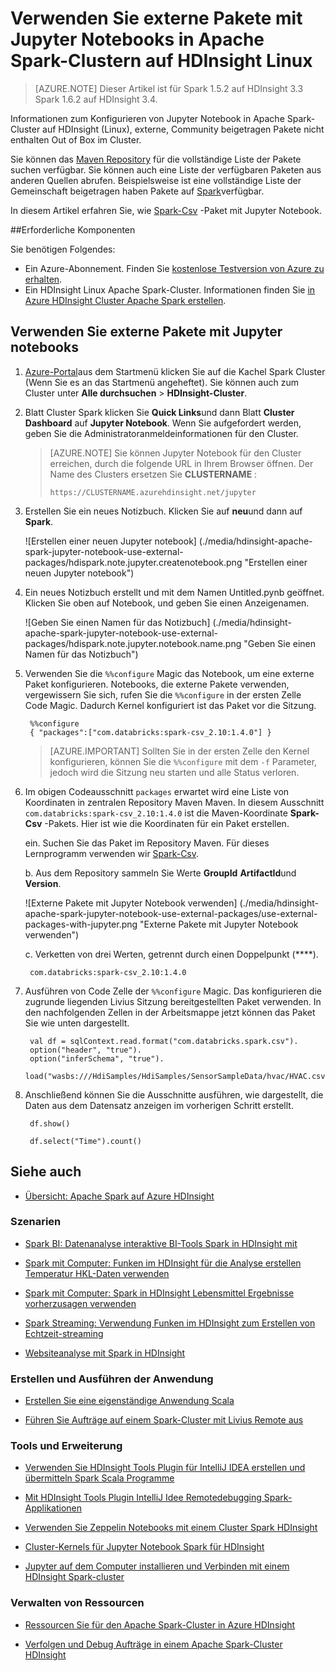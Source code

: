 <properties 
    pageTitle="Verwenden Sie externe Pakete mit Jupyter Notebooks in Apache Spark-Clustern auf HDInsight | Azure"
    description="Anleitung zum Konfigurieren Jupyter Notebooks verfügbar mit HDInsight Spark externe Spark-Pakete verwenden." 
    services="hdinsight" 
    documentationCenter="" 
    authors="nitinme" 
    manager="jhubbard" 
    editor="cgronlun"
    tags="azure-portal"/>

<tags 
    ms.service="hdinsight" 
    ms.workload="big-data" 
    ms.tgt_pltfrm="na" 
    ms.devlang="na" 
    ms.topic="article" 
    ms.date="10/28/2016" 
    ms.author="nitinme"/>


# <a name="use-external-packages-with-jupyter-notebooks-in-apache-spark-clusters-on-hdinsight-linux"></a>Verwenden Sie externe Pakete mit Jupyter Notebooks in Apache Spark-Clustern auf HDInsight Linux

>[AZURE.NOTE] Dieser Artikel ist für Spark 1.5.2 auf HDInsight 3.3 Spark 1.6.2 auf HDInsight 3.4. 

Informationen zum Konfigurieren von Jupyter Notebook in Apache Spark-Cluster auf HDInsight (Linux), externe, Community beigetragen Pakete nicht enthalten Out of Box im Cluster. 

Sie können das [Maven Repository](http://search.maven.org/) für die vollständige Liste der Pakete suchen verfügbar. Sie können auch eine Liste der verfügbaren Paketen aus anderen Quellen abrufen. Beispielsweise ist eine vollständige Liste der Gemeinschaft beigetragen haben Pakete auf [Spark](http://spark-packages.org/)verfügbar.

In diesem Artikel erfahren Sie, wie [Spark-Csv](http://search.maven.org/#artifactdetails%7Ccom.databricks%7Cspark-csv_2.10%7C1.4.0%7Cjar) -Paket mit Jupyter Notebook.

##<a name="prerequisites"></a>Erforderliche Komponenten

Sie benötigen Folgendes:

- Ein Azure-Abonnement. Finden Sie [kostenlose Testversion von Azure zu erhalten](https://azure.microsoft.com/documentation/videos/get-azure-free-trial-for-testing-hadoop-in-hdinsight/).
- Ein HDInsight Linux Apache Spark-Cluster. Informationen finden Sie [in Azure HDInsight Cluster Apache Spark erstellen](hdinsight-apache-spark-jupyter-spark-sql.md).

## <a name="use-external-packages-with-jupyter-notebooks"></a>Verwenden Sie externe Pakete mit Jupyter notebooks 

1. [Azure-Portal](https://portal.azure.com/)aus dem Startmenü klicken Sie auf die Kachel Spark Cluster (Wenn Sie es an das Startmenü angeheftet). Sie können auch zum Cluster unter **Alle durchsuchen** > **HDInsight-Cluster**.   

2. Blatt Cluster Spark klicken Sie **Quick Links**und dann Blatt **Cluster Dashboard** auf **Jupyter Notebook**. Wenn Sie aufgefordert werden, geben Sie die Administratoranmeldeinformationen für den Cluster.

    > [AZURE.NOTE] Sie können Jupyter Notebook für den Cluster erreichen, durch die folgende URL in Ihrem Browser öffnen. Der Name des Clusters ersetzen Sie __CLUSTERNAME__ :
    >
    > `https://CLUSTERNAME.azurehdinsight.net/jupyter`

2. Erstellen Sie ein neues Notizbuch. Klicken Sie auf **neu**und dann auf **Spark**.

    ![Erstellen einer neuen Jupyter notebook] (./media/hdinsight-apache-spark-jupyter-notebook-use-external-packages/hdispark.note.jupyter.createnotebook.png "Erstellen einer neuen Jupyter notebook")

3. Ein neues Notizbuch erstellt und mit dem Namen Untitled.pynb geöffnet. Klicken Sie oben auf Notebook, und geben Sie einen Anzeigenamen.

    ![Geben Sie einen Namen für das Notizbuch] (./media/hdinsight-apache-spark-jupyter-notebook-use-external-packages/hdispark.note.jupyter.notebook.name.png "Geben Sie einen Namen für das Notizbuch")

4. Verwenden Sie die `%%configure` Magic das Notebook, um eine externe Paket konfigurieren. Notebooks, die externe Pakete verwenden, vergewissern Sie sich, rufen Sie die `%%configure` in der ersten Zelle Code Magic. Dadurch Kernel konfiguriert ist das Paket vor die Sitzung.

        %%configure
        { "packages":["com.databricks:spark-csv_2.10:1.4.0"] }


    >[AZURE.IMPORTANT] Sollten Sie in der ersten Zelle den Kernel konfigurieren, können Sie die `%%configure` mit dem `-f` Parameter, jedoch wird die Sitzung neu starten und alle Status verloren.

5. Im obigen Codeausschnitt `packages` erwartet wird eine Liste von Koordinaten in zentralen Repository Maven Maven. In diesem Ausschnitt `com.databricks:spark-csv_2.10:1.4.0` ist die Maven-Koordinate **Spark-Csv** -Pakets. Hier ist wie die Koordinaten für ein Paket erstellen.

    ein. Suchen Sie das Paket im Repository Maven. Für dieses Lernprogramm verwenden wir [Spark-Csv](http://search.maven.org/#artifactdetails%7Ccom.databricks%7Cspark-csv_2.10%7C1.4.0%7Cjar).
    
    b. Aus dem Repository sammeln Sie Werte **GroupId** **ArtifactId**und **Version**.

    ![Externe Pakete mit Jupyter Notebook verwenden] (./media/hdinsight-apache-spark-jupyter-notebook-use-external-packages/use-external-packages-with-jupyter.png "Externe Pakete mit Jupyter Notebook verwenden")

    c. Verketten von drei Werten, getrennt durch einen Doppelpunkt (****).

        com.databricks:spark-csv_2.10:1.4.0

6. Ausführen von Code Zelle der `%%configure` Magic. Das konfigurieren die zugrunde liegenden Livius Sitzung bereitgestellten Paket verwenden. In den nachfolgenden Zellen in der Arbeitsmappe jetzt können das Paket Sie wie unten dargestellt.

        val df = sqlContext.read.format("com.databricks.spark.csv").
        option("header", "true").
        option("inferSchema", "true").
        load("wasbs:///HdiSamples/HdiSamples/SensorSampleData/hvac/HVAC.csv")

7. Anschließend können Sie die Ausschnitte ausführen, wie dargestellt, die Daten aus dem Datensatz anzeigen im vorherigen Schritt erstellt.

        df.show()

        df.select("Time").count()


## <a name="seealso"></a>Siehe auch


* [Übersicht: Apache Spark auf Azure HDInsight](hdinsight-apache-spark-overview.md)

### <a name="scenarios"></a>Szenarien

* [Spark BI: Datenanalyse interaktive BI-Tools Spark in HDInsight mit](hdinsight-apache-spark-use-bi-tools.md)

* [Spark mit Computer: Funken im HDInsight für die Analyse erstellen Temperatur HKL-Daten verwenden](hdinsight-apache-spark-ipython-notebook-machine-learning.md)

* [Spark mit Computer: Spark in HDInsight Lebensmittel Ergebnisse vorherzusagen verwenden](hdinsight-apache-spark-machine-learning-mllib-ipython.md)

* [Spark Streaming: Verwendung Funken im HDInsight zum Erstellen von Echtzeit-streaming](hdinsight-apache-spark-eventhub-streaming.md)

* [Websiteanalyse mit Spark in HDInsight](hdinsight-apache-spark-custom-library-website-log-analysis.md)

### <a name="create-and-run-applications"></a>Erstellen und Ausführen der Anwendung

* [Erstellen Sie eine eigenständige Anwendung Scala](hdinsight-apache-spark-create-standalone-application.md)

* [Führen Sie Aufträge auf einem Spark-Cluster mit Livius Remote aus](hdinsight-apache-spark-livy-rest-interface.md)

### <a name="tools-and-extensions"></a>Tools und Erweiterung

* [Verwenden Sie HDInsight Tools Plugin für IntelliJ IDEA erstellen und übermitteln Spark Scala Programme](hdinsight-apache-spark-intellij-tool-plugin.md)

* [Mit HDInsight Tools Plugin IntelliJ Idee Remotedebugging Spark-Applikationen](hdinsight-apache-spark-intellij-tool-plugin-debug-jobs-remotely.md)

* [Verwenden Sie Zeppelin Notebooks mit einem Cluster Spark HDInsight](hdinsight-apache-spark-use-zeppelin-notebook.md)

* [Cluster-Kernels für Jupyter Notebook Spark für HDInsight](hdinsight-apache-spark-jupyter-notebook-kernels.md)

* [Jupyter auf dem Computer installieren und Verbinden mit einem HDInsight Spark-cluster](hdinsight-apache-spark-jupyter-notebook-install-locally.md)

### <a name="manage-resources"></a>Verwalten von Ressourcen

* [Ressourcen Sie für den Apache Spark-Cluster in Azure HDInsight](hdinsight-apache-spark-resource-manager.md)

* [Verfolgen und Debug Aufträge in einem Apache Spark-Cluster HDInsight](hdinsight-apache-spark-job-debugging.md)
